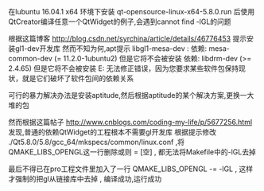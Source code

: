 在lubuntu 16.04.1 x64 环境下安装 qt-opensource-linux-x64-5.8.0.run 后使用QtCreator编译任意一个QtWidget的例子,会遇到cannot find -lGL的问题

根据这篇博客
http://blog.csdn.net/syrchina/article/details/46776453
提示安装gl1-dev开发库
然而不知为何,apt提示
libgl1-mesa-dev : 依赖: mesa-common-dev (= 11.2.0-1ubuntu2) 但是它将不会被安装
                   依赖: libdrm-dev (>= 2.4.65) 但是它将不会被安装
E: 无法修正错误，因为您要求某些软件包保持现状，就是它们破坏了软件包间的依赖关系

可行的暴力解决办法是安装aptitude,然后根据aptitude的某个解决方案,更换一大堆的包


然而根据这篇帖子 
http://www.cnblogs.com/coding-my-life/p/5677256.html
发现,普通的依赖QtWidget的工程根本不需要gl开发库
根据提示修改 ./Qt5.8.0/5.8/gcc_64/mkspecs/common/linux.conf ,将QMAKE_LIBS_OPENGL这一行删除或则 = [空] , 都无法将Makefile中的-lGL去掉

最后不得已在pro工程文件里加入了一行 QMAKE_LIBS_OPENGL -= -lGL , 这样才强制的把gl从链接库中去掉 , 编译成功,运行成功
